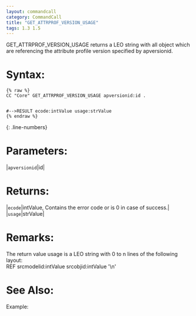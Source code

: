 ```yaml
---
layout: commandcall
category: CommandCall
title: "GET_ATTRPROF_VERSION_USAGE"
tags: 1.3 1.5
---
```


GET_ATTRPROF_VERSION_USAGE returns a LEO string with all object which are referencing the attribute profile version specified by apversionid.

# Syntax:  

```adoscript
{% raw %}
CC "Core" GET_ATTRPROF_VERSION_USAGE apversionid:id .


#-->RESULT ecode:intValue usage:strValue
{% endraw %}
```
{: .line-numbers}

# Parameters:  

|`apversionid`|id|

# Returns:  

|`ecode`|intValue, Contains the error code or is 0 in case of success.|
|`usage`|strValue|

# Remarks:

The return value usage is a LEO string with 0 to n lines of the following layout:  
REF srcmodelid:intValue srcobjid:intValue '\n'

# See Also:  



Example:

